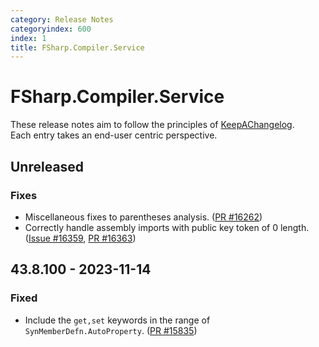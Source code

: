 ```yaml
---
category: Release Notes
categoryindex: 600
index: 1
title: FSharp.Compiler.Service
---
```


# FSharp.Compiler.Service

These release notes aim to follow the principles of [KeepAChangelog](https://keepachangelog.com/).  
Each entry takes an end-user centric perspective.

## Unreleased

### Fixes

* Miscellaneous fixes to parentheses analysis. ([PR #16262](https://github.com/dotnet/fsharp/pull/16262))
* Correctly handle assembly imports with public key token of 0 length. ([Issue #16359](https://github.com/dotnet/fsharp/issues/16359), [PR #16363](https://github.com/dotnet/fsharp/pull/16363))

## 43.8.100 - 2023-11-14

### Fixed

* Include the `get,set` keywords in the range of `SynMemberDefn.AutoProperty`. ([PR #15835](https://github.com/dotnet/fsharp/pull/15835))